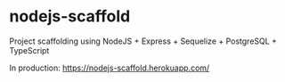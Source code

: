 # nodejs-scaffold
Project scaffolding using NodeJS + Express + Sequelize + PostgreSQL + TypeScript

In production: https://nodejs-scaffold.herokuapp.com/
